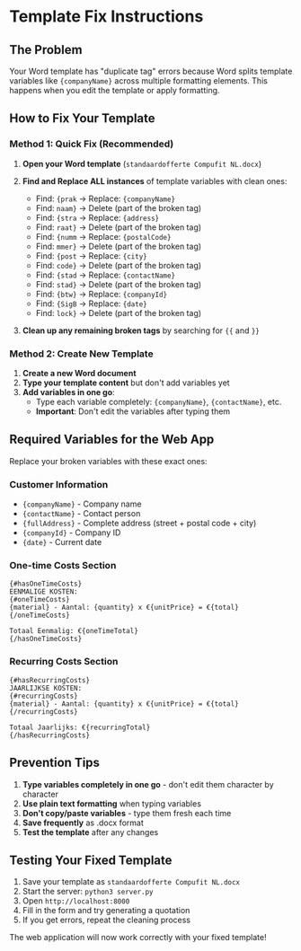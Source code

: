 # Template Fix Instructions

## The Problem
Your Word template has "duplicate tag" errors because Word splits template variables like `{companyName}` across multiple formatting elements. This happens when you edit the template or apply formatting.

## How to Fix Your Template

### Method 1: Quick Fix (Recommended)
1. **Open your Word template** (`standaardofferte Compufit NL.docx`)
2. **Find and Replace ALL instances** of template variables with clean ones:
   - Find: `{prak` → Replace: `{companyName}`
   - Find: `naam}` → Delete (part of the broken tag)
   - Find: `{stra` → Replace: `{address}`  
   - Find: `raat}` → Delete (part of the broken tag)
   - Find: `{numm` → Replace: `{postalCode}`
   - Find: `mmer}` → Delete (part of the broken tag)
   - Find: `{post` → Replace: `{city}`
   - Find: `code}` → Delete (part of the broken tag) 
   - Find: `{stad` → Replace: `{contactName}`
   - Find: `stad}` → Delete (part of the broken tag)
   - Find: `{btw}` → Replace: `{companyId}`
   - Find: `{SigB` → Replace: `{date}`
   - Find: `lock}` → Delete (part of the broken tag)

3. **Clean up any remaining broken tags** by searching for `{{` and `}}`

### Method 2: Create New Template
1. **Create a new Word document**
2. **Type your template content** but don't add variables yet
3. **Add variables in one go**:
   - Type each variable completely: `{companyName}`, `{contactName}`, etc.
   - **Important**: Don't edit the variables after typing them

## Required Variables for the Web App

Replace your broken variables with these exact ones:

### Customer Information
- `{companyName}` - Company name
- `{contactName}` - Contact person
- `{fullAddress}` - Complete address (street + postal code + city)
- `{companyId}` - Company ID
- `{date}` - Current date

### One-time Costs Section
```
{#hasOneTimeCosts}
EENMALIGE KOSTEN:
{#oneTimeCosts}
{material} - Aantal: {quantity} x €{unitPrice} = €{total}
{/oneTimeCosts}

Totaal Eenmalig: €{oneTimeTotal}
{/hasOneTimeCosts}
```

### Recurring Costs Section  
```
{#hasRecurringCosts}
JAARLIJKSE KOSTEN:
{#recurringCosts}
{material} - Aantal: {quantity} x €{unitPrice} = €{total}
{/recurringCosts}

Totaal Jaarlijks: €{recurringTotal}
{/hasRecurringCosts}
```

## Prevention Tips

1. **Type variables completely in one go** - don't edit them character by character
2. **Use plain text formatting** when typing variables
3. **Don't copy/paste variables** - type them fresh each time
4. **Save frequently** as .docx format
5. **Test the template** after any changes

## Testing Your Fixed Template

1. Save your template as `standaardofferte Compufit NL.docx`
2. Start the server: `python3 server.py`
3. Open `http://localhost:8000`
4. Fill in the form and try generating a quotation
5. If you get errors, repeat the cleaning process

The web application will now work correctly with your fixed template!
